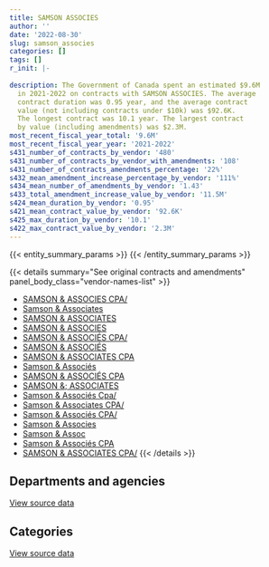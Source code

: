 ```yaml
---
title: SAMSON ASSOCIES
author: ''
date: '2022-08-30'
slug: samson_associes
categories: []
tags: []
r_init: |-
  
description: The Government of Canada spent an estimated $9.6M
  in 2021-2022 on contracts with SAMSON ASSOCIES. The average
  contract duration was 0.95 year, and the average contract
  value (not including contracts under $10k) was $92.6K.
  The longest contract was 10.1 year. The largest contract
  by value (including amendments) was $2.3M.
most_recent_fiscal_year_total: '9.6M'
most_recent_fiscal_year_year: '2021-2022'
s431_number_of_contracts_by_vendor: '480'
s431_number_of_contracts_by_vendor_with_amendments: '108'
s431_number_of_contracts_amendments_percentage: '22%'
s432_mean_amendment_increase_percentage_by_vendor: '111%'
s434_mean_number_of_amendments_by_vendor: '1.43'
s433_total_amendment_increase_value_by_vendor: '11.5M'
s424_mean_duration_by_vendor: '0.95'
s421_mean_contract_value_by_vendor: '92.6K'
s425_max_duration_by_vendor: '10.1'
s422_max_contract_value_by_vendor: '2.3M'
---
```


<script src="/rmarkdown-libs/htmlwidgets/htmlwidgets.js"></script>
<link href="/rmarkdown-libs/datatables-css/datatables-crosstalk.css" rel="stylesheet" />
<script src="/rmarkdown-libs/datatables-binding/datatables.js"></script>
<script src="/rmarkdown-libs/jquery/jquery-3.6.0.min.js"></script>
<link href="/rmarkdown-libs/dt-core-bootstrap/css/dataTables.bootstrap.min.css" rel="stylesheet" />
<link href="/rmarkdown-libs/dt-core-bootstrap/css/dataTables.bootstrap.extra.css" rel="stylesheet" />
<script src="/rmarkdown-libs/dt-core-bootstrap/js/jquery.dataTables.min.js"></script>
<script src="/rmarkdown-libs/dt-core-bootstrap/js/dataTables.bootstrap.min.js"></script>
<link href="/rmarkdown-libs/crosstalk/css/crosstalk.min.css" rel="stylesheet" />
<script src="/rmarkdown-libs/crosstalk/js/crosstalk.min.js"></script>
<script src="/rmarkdown-libs/htmlwidgets/htmlwidgets.js"></script>
<link href="/rmarkdown-libs/datatables-css/datatables-crosstalk.css" rel="stylesheet" />
<script src="/rmarkdown-libs/datatables-binding/datatables.js"></script>
<script src="/rmarkdown-libs/jquery/jquery-3.6.0.min.js"></script>
<link href="/rmarkdown-libs/dt-core-bootstrap/css/dataTables.bootstrap.min.css" rel="stylesheet" />
<link href="/rmarkdown-libs/dt-core-bootstrap/css/dataTables.bootstrap.extra.css" rel="stylesheet" />
<script src="/rmarkdown-libs/dt-core-bootstrap/js/jquery.dataTables.min.js"></script>
<script src="/rmarkdown-libs/dt-core-bootstrap/js/dataTables.bootstrap.min.js"></script>
<link href="/rmarkdown-libs/crosstalk/css/crosstalk.min.css" rel="stylesheet" />
<script src="/rmarkdown-libs/crosstalk/js/crosstalk.min.js"></script>

{{< entity_summary_params >}}
{{< /entity_summary_params >}}

{{< details summary="See original contracts and amendments" panel_body_class="vendor-names-list" >}}
- [SAMSON & ASSOCIES CPA/](https://search.open.canada.ca/en/ct/?sort=contract_value_f%20desc&page=1&search_text=%22SAMSON%20%26%20ASSOCIES%20CPA%2f%22)
- [Samson & Associates](https://search.open.canada.ca/en/ct/?sort=contract_value_f%20desc&page=1&search_text=%22Samson%20%26%20Associates%22)
- [SAMSON & ASSOCIATES](https://search.open.canada.ca/en/ct/?sort=contract_value_f%20desc&page=1&search_text=%22SAMSON%20%26%20ASSOCIATES%22)
- [SAMSON & ASSOCIES](https://search.open.canada.ca/en/ct/?sort=contract_value_f%20desc&page=1&search_text=%22SAMSON%20%26%20ASSOCIES%22)
- [SAMSON & ASSOCIÉS CPA/](https://search.open.canada.ca/en/ct/?sort=contract_value_f%20desc&page=1&search_text=%22SAMSON%20%26%20ASSOCI%c3%89S%20CPA%2f%22)
- [SAMSON & ASSOCIÉS](https://search.open.canada.ca/en/ct/?sort=contract_value_f%20desc&page=1&search_text=%22SAMSON%20%26%20ASSOCI%c3%89S%22)
- [SAMSON & ASSOCIATES CPA](https://search.open.canada.ca/en/ct/?sort=contract_value_f%20desc&page=1&search_text=%22SAMSON%20%26%20ASSOCIATES%20CPA%22)
- [Samson & Associés](https://search.open.canada.ca/en/ct/?sort=contract_value_f%20desc&page=1&search_text=%22Samson%20%26%20Associ%c3%a9s%22)
- [SAMSON & ASSOCIÉS CPA](https://search.open.canada.ca/en/ct/?sort=contract_value_f%20desc&page=1&search_text=%22SAMSON%20%26%20ASSOCI%c3%89S%20CPA%22)
- [SAMSON &; ASSOCIATES](https://search.open.canada.ca/en/ct/?sort=contract_value_f%20desc&page=1&search_text=%22SAMSON%20%26%3b%20ASSOCIATES%22)
- [Samson & Associés Cpa/](https://search.open.canada.ca/en/ct/?sort=contract_value_f%20desc&page=1&search_text=%22Samson%20%26%20Associ%c3%a9s%20Cpa%2f%22)
- [Samson & Associates CPA/](https://search.open.canada.ca/en/ct/?sort=contract_value_f%20desc&page=1&search_text=%22Samson%20%26%20Associates%20CPA%2f%22)
- [Samson & Associés CPA/](https://search.open.canada.ca/en/ct/?sort=contract_value_f%20desc&page=1&search_text=%22Samson%20%26%20Associ%c3%a9s%20CPA%2f%22)
- [Samson & Associes](https://search.open.canada.ca/en/ct/?sort=contract_value_f%20desc&page=1&search_text=%22Samson%20%26%20Associes%22)
- [Samson & Assoc](https://search.open.canada.ca/en/ct/?sort=contract_value_f%20desc&page=1&search_text=%22Samson%20%26%20Assoc%22)
- [Samson & Associés CPA](https://search.open.canada.ca/en/ct/?sort=contract_value_f%20desc&page=1&search_text=%22Samson%20%26%20Associ%c3%a9s%20CPA%22)
- [SAMSON & ASSOCIATES CPA/](https://search.open.canada.ca/en/ct/?sort=contract_value_f%20desc&page=1&search_text=%22SAMSON%20%26%20ASSOCIATES%20CPA%2f%22)
{{< /details >}}

## Departments and agencies

<div id="htmlwidget-1" style="width:100%;height:auto;" class="datatables html-widget"></div>
<script type="application/json" data-for="htmlwidget-1">{"x":{"style":"bootstrap","filter":"none","vertical":false,"data":[["<a href=\"/departments/aafc-aac/\">Agriculture and Agri-Food Canada<\/a>","<a href=\"/departments/aandc-aadnc/\">Crown-Indigenous Relations and Northern Affairs Canada<\/a>","<a href=\"/departments/cas-satj/\">Courts Administration Service<\/a>","<a href=\"/departments/cbsa-asfc/\">Canada Border Services Agency<\/a>","<a href=\"/departments/cfia-acia/\">Canadian Food Inspection Agency<\/a>","<a href=\"/departments/cgc-ccg/\">Canadian Grain Commission<\/a>","<a href=\"/departments/cic/\">Immigration, Refugees and Citizenship Canada<\/a>","<a href=\"/departments/csc-scc/\">Correctional Service of Canada<\/a>","<a href=\"/departments/dfatd-maecd/\">Global Affairs Canada<\/a>","<a href=\"/departments/dfo-mpo/\">Fisheries and Oceans Canada<\/a>","<a href=\"/departments/dnd-mdn/\">National Defence<\/a>","<a href=\"/departments/ec/\">Environment and Climate Change Canada<\/a>","<a href=\"/departments/esdc-edsc/\">Employment and Social Development Canada<\/a>","<a href=\"/departments/fcac-acfc/\">Financial Consumer Agency of Canada<\/a>","<a href=\"/departments/fin/\">Department of Finance Canada<\/a>","<a href=\"/departments/fja-cmf/\">Office of the Commissioner for Federal Judicial Affairs Canada<\/a>","<a href=\"/departments/hc-sc/\">Health Canada<\/a>","<a href=\"/departments/iaac-aeic/\">Impact Assessment Agency of Canada<\/a>","<a href=\"/departments/isc-sac/\">Indigenous Services Canada<\/a>","<a href=\"/departments/jus/\">Department of Justice Canada<\/a>","<a href=\"/departments/mpcc-cppm/\">Military Police Complaints Commission of Canada<\/a>","<a href=\"/departments/nrc-cnrc/\">National Research Council Canada<\/a>","<a href=\"/departments/nrcan-rncan/\">Natural Resources Canada<\/a>","<a href=\"/departments/nserc-crsng/\">Natural Sciences and Engineering Research Council of Canada<\/a>","<a href=\"/departments/oag-bvg/\">Office of the Auditor General of Canada<\/a>","<a href=\"/departments/oci-bec/\">The Correctional Investigator Canada<\/a>","<a href=\"/departments/ocol-clo/\">Office of the Commissioner of Official Languages<\/a>","<a href=\"/departments/osfi-bsif/\">Office of the Superintendent of Financial Institutions Canada<\/a>","<a href=\"/departments/pc/\">Parks Canada<\/a>","<a href=\"/departments/pch/\">Canadian Heritage<\/a>","<a href=\"/departments/pco-bcp/\">Privy Council Office<\/a>","<a href=\"/departments/phac-aspc/\">Public Health Agency of Canada<\/a>","<a href=\"/departments/polar-polaire/\">Polar Knowledge Canada<\/a>","<a href=\"/departments/ppsc-sppc/\">Public Prosecution Service of Canada<\/a>","<a href=\"/departments/ps-sp/\">Public Safety Canada<\/a>","<a href=\"/departments/psc-cfp/\">Public Service Commission of Canada<\/a>","<a href=\"/departments/pwgsc-tpsgc/\">Public Services and Procurement Canada<\/a>","<a href=\"/departments/ssc-spc/\">Shared Services Canada<\/a>","<a href=\"/departments/sshrc-crsh/\">Social Sciences and Humanities Research Council of Canada<\/a>","<a href=\"/departments/tbs-sct/\">Treasury Board of Canada Secretariat<\/a>","<a href=\"/departments/tsb-bst/\">Transportation Safety Board of Canada<\/a>","<a href=\"/departments/vac-acc/\">Veterans Affairs Canada<\/a>"],[370168.36,266421.92,137847.74,709916.34,26250,5081.78,73009.13,202122.92,432853.74,216138.84,43592.28,105546.36,417110.12,101093.22,44530.35,null,null,23857.55,316720.39,200196.98,24950.4,null,47866.08,82179.18,0,null,null,null,564398.07,275950.32,45477.86,82836.2,null,14162.69,30510,111864.21,654325.15,287584.07,41951.25,24861.24,15828.38,11256.37],[416063.61,484401.14,138225.4,719808.35,152935.42,38536.85,112661,241129.15,336725.63,83055,56410.13,16405.28,618796.8,23154.73,null,null,101389.25,117157.63,370715.86,383765.46,24860,194723.52,79860.54,232910.53,0,null,null,null,416009.15,229809.73,null,33900,14834.41,19876.66,36047,183597.76,846267.17,440378.1,null,39324,25792.57,131807.77],[595056.7,291758.24,137847.74,855864.56,58370.68,null,76416.25,855754.16,660209.06,63999.37,53893.35,55938.07,190939.76,10067.27,null,null,null,null,60350.63,362926.67,null,966330.63,51634.89,101521.63,0,null,null,null,337969.17,105852.76,null,33432,15081.65,36818.71,107460.43,183096.13,716833.56,807061.97,null,null,null,null],[542971.35,40738.31,137847.74,635404.24,391510.46,null,94754.74,966440.28,849549.4,46108.81,47403.87,137552.5,545352.29,null,null,40000,null,null,51901.76,362926.67,null,588294,35392.27,27121.77,0,28250,1145218.9,29808.98,413300.57,220137.22,null,470337,null,53675,185887.57,74241.72,800713.34,640701.17,null,5322.59,null,null]],"container":"<table class=\"table table-striped table-hover row-border order-column display\">\n  <thead>\n    <tr>\n      <th>Department<\/th>\n      <th>2018-2019<\/th>\n      <th>2019-2020<\/th>\n      <th>2020-2021<\/th>\n      <th>2021-2022<\/th>\n    <\/tr>\n  <\/thead>\n<\/table>","options":{"order":[[4,"desc"]],"pageLength":10,"autoWidth":true,"columnDefs":[{"targets":1,"render":"function(data, type, row, meta) {\n    return type !== 'display' ? data : DTWidget.formatCurrency(data, \"$\", 2, 3, \",\", \".\", true, null);\n  }"},{"targets":2,"render":"function(data, type, row, meta) {\n    return type !== 'display' ? data : DTWidget.formatCurrency(data, \"$\", 2, 3, \",\", \".\", true, null);\n  }"},{"targets":3,"render":"function(data, type, row, meta) {\n    return type !== 'display' ? data : DTWidget.formatCurrency(data, \"$\", 2, 3, \",\", \".\", true, null);\n  }"},{"targets":4,"render":"function(data, type, row, meta) {\n    return type !== 'display' ? data : DTWidget.formatCurrency(data, \"$\", 2, 3, \",\", \".\", true, null);\n  }"},{"width":"16%","targets":[1,2,3,4]},{"className":"dt-right","targets":[1,2,3,4]}],"orderClasses":false}},"evals":["options.columnDefs.0.render","options.columnDefs.1.render","options.columnDefs.2.render","options.columnDefs.3.render"],"jsHooks":[]}</script>
<p class="text-right">
<a href="https://github.com/GoC-Spending/contracts-data/tree/main/data/out/vendors/samson_associes/summary_by_fiscal_year_by_department.csv" class="source-data-link btn btn-link">View source data</a>
</p>

## Categories

<div id="htmlwidget-2" style="width:100%;height:auto;" class="datatables html-widget"></div>
<script type="application/json" data-for="htmlwidget-2">{"x":{"style":"bootstrap","filter":"none","vertical":false,"data":[["<a href=\"/categories/professional_services/\">Professional services<\/a>","<a href=\"/categories/information_technology/\">Information technology<\/a>","<a href=\"/categories/medical/\">Medical<\/a>","<a href=\"/categories/travel/\">Travel<\/a>","<a href=\"/categories/security_and_protection/\">Security and protection<\/a>","<a href=\"/categories/human_capital/\">Human capital<\/a>"],[5765847.46,145552.64,null,85803.02,null,11256.37],[6944468.49,71190,33900,86038.1,83055,142684.02],[7594763.05,33222,null,null,null,164500.98],[8803912.67,147462.15,null,null,37780.31,619709.4]],"container":"<table class=\"table table-striped table-hover row-border order-column display\">\n  <thead>\n    <tr>\n      <th>Category<\/th>\n      <th>2018-2019<\/th>\n      <th>2019-2020<\/th>\n      <th>2020-2021<\/th>\n      <th>2021-2022<\/th>\n    <\/tr>\n  <\/thead>\n<\/table>","options":{"order":[[4,"desc"]],"dom":"t","pageLength":30,"autoWidth":true,"columnDefs":[{"targets":1,"render":"function(data, type, row, meta) {\n    return type !== 'display' ? data : DTWidget.formatCurrency(data, \"$\", 2, 3, \",\", \".\", true, null);\n  }"},{"targets":2,"render":"function(data, type, row, meta) {\n    return type !== 'display' ? data : DTWidget.formatCurrency(data, \"$\", 2, 3, \",\", \".\", true, null);\n  }"},{"targets":3,"render":"function(data, type, row, meta) {\n    return type !== 'display' ? data : DTWidget.formatCurrency(data, \"$\", 2, 3, \",\", \".\", true, null);\n  }"},{"targets":4,"render":"function(data, type, row, meta) {\n    return type !== 'display' ? data : DTWidget.formatCurrency(data, \"$\", 2, 3, \",\", \".\", true, null);\n  }"},{"width":"16%","targets":[1,2,3,4]},{"className":"dt-right","targets":[1,2,3,4]}],"orderClasses":false,"lengthMenu":[10,25,30,50,100]}},"evals":["options.columnDefs.0.render","options.columnDefs.1.render","options.columnDefs.2.render","options.columnDefs.3.render"],"jsHooks":[]}</script>
<p class="text-right">
<a href="https://github.com/GoC-Spending/contracts-data/tree/main/data/out/vendors/samson_associes/summary_by_fiscal_year_by_category.csv" class="source-data-link btn btn-link">View source data</a>
</p>
